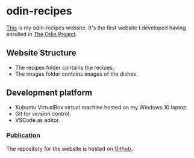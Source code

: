 # odin-recipes

[This](https://simontyrrell.github.io/odin-recipes) is my odin-recipes website.  It's the first website I developed having enrolled in [The Odin Project](https://www.theodinproject.com/).

## Website Structure

- The recipes folder contains the recipes.
- The images folder contains images of the dishes.

## Development platform

- Xubuntu VirtualBox virtual machine hosted on my Windows 10 laptop.  
- Git for version control.
- VSCode as editor.

### Publication

The repository for the website is hosted on [Github](https://github.com/).
